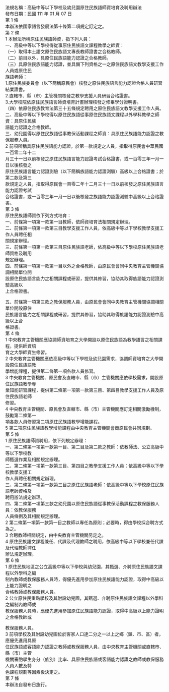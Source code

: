 法規名稱：高級中等以下學校及幼兒園原住民族語師資培育及聘用辦法  
發布日期：民國 111 年 01 月 07 日  
第 1 條  
本辦法依國家語言發展法第十條第二項規定訂定之。  
第 2 條  
1 本辦法所稱原住民族語師資，指下列人員：  
一、高級中等以下學校得從事原住民族語文課程教學之師資：  
（一）取得本土語文原住民族語文專長教師證書之合格教師。  
（二）前目以外，具原住民族語能力認證之合格教師。  
（三）具原住民族語能力認證，並具備下列資格之一之原住民族語文教學支援工作人員或原住民  
族語老師：  
1.原住民族委員會（以下簡稱原民會）核發之原住民族語言能力認證合格人員研習結業證書。  
2.直轄市、縣（市）主管機關核發之教學支援人員研習合格證書。  
3.大學校院依原住民族語言師資培育計畫辦理核發之修畢學分證明書。  
（四）依原住民族教育法第三十五條規定聘用之原住民族語文教學支援工作人員。  
二、高級中等以下學校得以原住民族語從事原住民族語文課程以外學科教學之師資：具原住民族  
語能力認證之合格教師。  
三、幼兒園得以原住民族語從事教保活動課程之師資：具原住民族語能力認證之教保服務人員。  
2 前項所稱具原住民族語能力認證，於第一款規定之人員，指取得原民會中華民國一百零二年十二  
月三十一日以前核發之原住民族語言能力認證考試合格證書，或一百零三年一月一日以後核發之  
原住民族語言能力認證測驗（以下簡稱族語能力認證測驗）高級以上合格證書；於第二款及第三  
款規定之人員，指取得原民會一百零二年十二月三十一日以前核發之原住民族語言能力認證考試  
合格證書，或一百零三年一月一日以後核發之族語能力認證測驗中高級以上合格證書。  
第 3 條  
原住民族語師資依下列方式培育：  
一、前條第一項第一款第一目教師，依師資培育法相關規定辦理。  
二、前條第一項第一款第三目教學支援工作人員，依高級中等以下學校教學支援工作人員聘任相  
關規定辦理。  
三、前條第一項第一款第三目原住民族語老師，依高級中等以下學校原住民族語老師資格及聘用  
規定辦理。  
四、前條第一項第一款第一目以外之合格教師，由原民會會同中央教育主管機關協調相關單位開  
設原住民族語言能力之相關課程或研習，提供其修習，協助其取得族語能力認證測驗高級以  
上合格證書。  


五、前條第一項第三款之教保服務人員，由原民會會同中央教育主管機關協調相關單位開設原住  
民族語言能力之相關課程或研習，提供其修習，協助其取得族語能力認證測驗中高級以上合  
格證書。  
第 4 條  
1 中央教育主管機關應協調師資培育之大學開設以原住民族語為教學語言之相關課程，提供師資培  
育之大學師資生修習。  
2 中央教育主管機關應依高級中等以下學校及幼兒園需求，協調師資培育之大學開設原住民族語教  
學增能課程，提供第二條第一項各款人員修習。  
3 中央教育主管機關、原民會及直轄市、縣（市）主管機關應依學校需求，開設原住民族語教學專  
業知能研習課程，提供第二條第一項第一款第三目、第四目教學支援工作人員及原住民族語老師  
修習。  
4 中央教育主管機關、原民會及直轄市、縣（市）主管機關應訂定相關激勵機制，鼓勵第二條第一  
項各款人員修習第二項原住民族語教學增能課程。  
5 第二項原住民族語教學增能課程由中央教育主管機關會商原民會共同規劃。  
第 5 條  
1 原住民族語師資聘用，依下列規定辦理：  
一、第二條第一項第一款第一目、第二目及第二款之教師：依教師法、公立高級中等以下學校教  
師甄選作業及相關規定辦理。  
二、第二條第一項第一款第三目、第四目之教學支援工作人員：依高級中等以下學校教學支援工  
作人員聘任相關規定辦理。  
三、第二條第一項第一款第三目之原住民族語老師：依高級中等以下學校原住民族語老師資格及  
聘用辦法規定辦理。  
四、第二條第一項第三款之幼兒園以原住民族語從事教保活動課程之教保服務人員：依教保服務  
人員條例及其相關規定辦理。  
2 第二條第一項第一款第一目之教師以專任為原則；必要時，得由學校採合聘方式為之。  
3 合聘教師相關規定，由中央教育主管機關另定之。  
4 原住民族語文課程兼任、代課及代理教師之聘用，依高級中等以下學校兼任代課及代理教師聘任  
辦法規定辦理。  
第 6 條  
1 原住民族地區之公立高級中等以下學校與幼兒園，其甄選、介聘原住民族語文課程以外學科之編  
制內教師或教保服務人員時，得優先進用參加原住民族語能力認證，取得中高級以上能力證明之  
合格教師或教保服務人員。  
2 公立原住民重點學校及其附設幼兒園，其甄選、介聘原住民族語文課程以外學科之編制內教師或  
教保服務人員時，應優先進用參加原住民族語能力認證，取得中高級以上能力證明之合格教師或  


教保服務人員。  
3 前項學校及其附設幼兒園位於客家人口達二分之一以上之鄉（鎮、市、區）者，應優先進用具原  
住民族語或客語能力認證之教師或教保服務人員，由中央教育主管機關或直轄市、縣（市）主管  
機關審酌學生身分（族別）比率、具原住民族語或客語能力認證之教師或教保服務人員人數及特  
色課程規劃等因素後決定之。  
第 7 條  
本辦法自發布日施行。  


